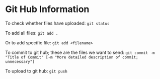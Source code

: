 # Git Hub Information

To check whether files have uploaded:
    `git status`

To add all files:
    `git add . `

Or to add specific file:
    `git add <filename>`

To commit to git hub; these are the files we want to send:
    `git commit -m "Title of Commit" [-m "More detailed description of commit; unnecessary"]`

To upload to git hub:
    `git push`

